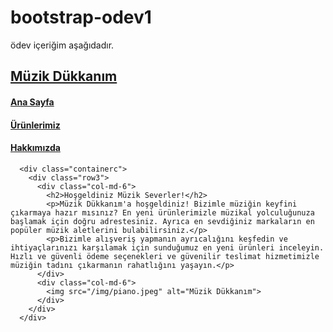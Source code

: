 # bootstrap-odev1
ödev içeriğim aşağıdadır.

<!DOCTYPE html>
<html lang="en">
<head>
    <link rel="stylesheet" href="https://maxcdn.bootstrapcdn.com/bootstrap/3.3.7/css/bootstrap.min.css">
    <link rel="stylesheet" href="style.css">
    <meta charset="UTF-8">
    <meta http-equiv="X-UA-Compatible" content="IE=edge">
    <meta name="viewport" content="width=device-width, initial-scale=1.0">
    <title>Müzik Dükkanım</title>
</head>
<body>
    <div class="container">
        <div class="row justify-content-start">
          <div class="col-md-2"><h2><a href="index.html">Müzik Dükkanım</a></h2></div>
          <div class="col-md-2"><h4><a href="anasayfa.html">Ana Sayfa</a></h4></div>
          <div class="col-md-2"><h4><a href="ürünlerimiz.html">Ürünlerimiz</a></h4></div>
          <div class="col-md-2"><h4><a href="hakkımızda.html">Hakkımızda</a></h4></div>
          <div class="col-md-4"></div>
        </div>
      </div>  

      <div class="containerc">
        <div class="row3">
          <div class="col-md-6">
            <h2>Hoşgeldiniz Müzik Severler!</h2>
            <p>Müzik Dükkanım'a hoşgeldiniz! Bizimle müziğin keyfini çıkarmaya hazır mısınız? En yeni ürünlerimizle müzikal yolculuğunuza başlamak için doğru adrestesiniz. Ayrıca en sevdiğiniz markaların en popüler müzik aletlerini bulabilirsiniz.</p>
            <p>Bizimle alışveriş yapmanın ayrıcalığını keşfedin ve ihtiyaçlarınızı karşılamak için sunduğumuz en yeni ürünleri inceleyin. Hızlı ve güvenli ödeme seçenekleri ve güvenilir teslimat hizmetimizle müziğin tadını çıkarmanın rahatlığını yaşayın.</p>
          </div>
          <div class="col-md-6">
            <img src="/img/piano.jpeg" alt="Müzik Dükkanım">
          </div>
        </div>
      </div> 
</body>
</html>

